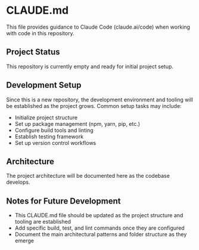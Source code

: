 # CLAUDE.md

This file provides guidance to Claude Code (claude.ai/code) when working with code in this repository.

## Project Status

This repository is currently empty and ready for initial project setup.

## Development Setup

Since this is a new repository, the development environment and tooling will be established as the project grows. Common setup tasks may include:

- Initialize project structure
- Set up package management (npm, yarn, pip, etc.)
- Configure build tools and linting
- Establish testing framework
- Set up version control workflows

## Architecture

The project architecture will be documented here as the codebase develops.

## Notes for Future Development

- This CLAUDE.md file should be updated as the project structure and tooling are established
- Add specific build, test, and lint commands once they are configured
- Document the main architectural patterns and folder structure as they emerge